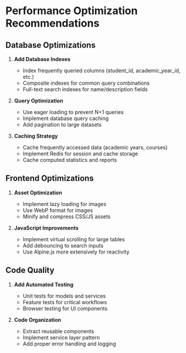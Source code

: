 # Performance Optimization Recommendations

## Database Optimizations
1. **Add Database Indexes**
   - Index frequently queried columns (student_id, academic_year_id, etc.)
   - Composite indexes for common query combinations
   - Full-text search indexes for name/description fields

2. **Query Optimization**
   - Use eager loading to prevent N+1 queries
   - Implement database query caching
   - Add pagination to large datasets

3. **Caching Strategy**
   - Cache frequently accessed data (academic years, courses)
   - Implement Redis for session and cache storage
   - Cache computed statistics and reports

## Frontend Optimizations
1. **Asset Optimization**
   - Implement lazy loading for images
   - Use WebP format for images
   - Minify and compress CSS/JS assets

2. **JavaScript Improvements**
   - Implement virtual scrolling for large tables
   - Add debouncing to search inputs
   - Use Alpine.js more extensively for reactivity

## Code Quality
1. **Add Automated Testing**
   - Unit tests for models and services
   - Feature tests for critical workflows
   - Browser testing for UI components

2. **Code Organization**
   - Extract reusable components
   - Implement service layer pattern
   - Add proper error handling and logging